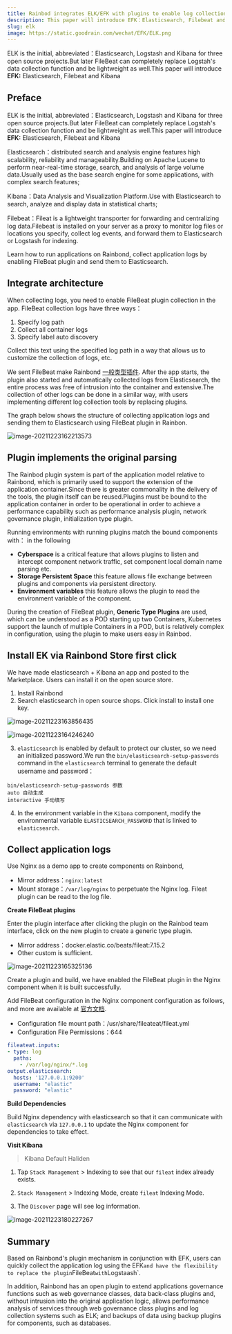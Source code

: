 ```yaml
---
title: Rainbod integrates ELK/EFK with plugins to enable log collection
description: This paper will introduce EFK：Elasticsearch, Filebeat and Kibana
slug: elk
image: https://static.goodrain.com/wechat/EFK/ELK.png
---
```


ELK is the initial, abbreviated：Elasticsearch, Logstash and Kibana for three open source projects.But later FileBeat can completely replace Logstah's data collection function and be lightweight as well.This paper will introduce **EFK:** Elasticsearch, Filebeat and Kibana

## Preface

ELK is the initial, abbreviated：Elasticsearch, Logstash and Kibana for three open source projects.But later FileBeat can completely replace Logstah's data collection function and be lightweight as well.This paper will introduce **EFK:** Elasticsearch, Filebeat and Kibana

Elasticsearch：distributed search and analysis engine features high scalability, reliability and manageability.Building on Apache Lucene to perform near-real-time storage, search, and analysis of large volume data.Usually used as the base search engine for some applications, with complex search features;

Kibana：Data Analysis and Visualization Platform.Use with Elasticsearch to search, analyze and display data in statistical charts;

Filebeat：Fileat is a lightweight transporter for forwarding and centralizing log data.Filebeat is installed on your server as a proxy to monitor log files or locations you specify, collect log events, and forward them to Elasticsearch or Logstash for indexing.

Learn how to run applications on Rainbond, collect application logs by enabling FileBeat plugin and send them to Elasticsearch.

## Integrate architecture

When collecting logs, you need to enable FileBeat plugin collection in the app. FileBeat collection logs have three ways：

1. Specify log path
2. Collect all container logs
3. Specify label auto discovery

Collect this text using the specified log path in a way that allows us to customize the collection of logs, etc.

We sent FileBeat make Rainbond [一般类型插件](https://www.rainbond.com/docs/get-start/concept/plugin?channel=itpub). After the app starts, the plugin also started and automatically collected logs from Elasticsearch, the entire process was free of intrusion into the container and extensive.The collection of other logs can be done in a similar way, with users implementing different log collection tools by replacing plugins.

The graph below shows the structure of collecting application logs and sending them to Elasticsearch using FileBeat plugin in Rainbon.

![image-20211223162213573](https://grstatic.oss-cn-shanghai.aliyuncs.com/wechat/EFK/es_archive.png)

## Plugin implements the original parsing

The Rainbod plugin system is part of the application model relative to Rainbond, which is primarily used to support the extension of the application container.Since there is greater commonality in the delivery of the tools, the plugin itself can be reused.Plugins must be bound to the application container in order to be operational in order to achieve a performance capability such as performance analysis plugin, network governance plugin, initialization type plugin.

Running environments with running plugins match the bound components with： in the following

- **Cyberspace** is a critical feature that allows plugins to listen and intercept component network traffic, set component local domain name parsing etc.
- **Storage Persistent Space** this feature allows file exchange between plugins and components via persistent directory.
- **Environment variables** this feature allows the plugin to read the environment variable of the component.

During the creation of FileBeat plugin, **Generic Type Plugins** are used, which can be understood as a POD starting up two Containers, Kubernetes support the launch of multiple Containers in a POD, but is relatively complex in configuration, using the plugin to make users easy in Rainbod.

## Install EK via Rainbond Store first click

We have made elasticsearch + Kibana an app and posted to the Marketplace. Users can install it on the open source store.

1. Install Rainbond
2. Search elasticsearch in open source shops. Click install to install one key.

![image-20211223163856435](https://grstatic.oss-cn-shanghai.aliyuncs.com/wechat/EFK/es_store.png)

![image-20211223164246240](https://grstatic.oss-cn-shanghai.aliyuncs.com/wechat/EFK/es_topology.png)

3. `elasticsearch` is enabled by default to protect our cluster, so we need an initialized password.We run the `bin/elasticsearch-setup-passwords` command in the `elasticsearch` terminal to generate the default username and password：

```shell
bin/elasticsearch-setup-passwords 参数
auto 自动生成
interactive 手动填写
```

4. In the environment variable in the `Kibana` component, modify the environmental variable `ELASTICSEARCH_PASSWORD` that is linked to `elasticsearch`.

## Collect application logs

Use Nginx as a demo app to create components on Rainbond,

- Mirror address：`nginx:latest`
- Mount storage：`/var/log/nginx` to perpetuate the Nginx log. Fileat plugin can be read to the log file.

**Create FileBeat plugins**

Enter the plugin interface after clicking the plugin on the Rainbod team interface, click on the new plugin to create a generic type plugin.

- Mirror address：docker.elastic.co/beats/fileat:7.15.2
- Other custom is sufficient.

![image-20211223165325136](https://grstatic.oss-cn-shanghai.aliyuncs.com/wechat/EFK/create_plugin.png)

Create a plugin and build, we have enabled the FileBeat plugin in the Nginx component when it is built successfully.

Add FileBeat configuration in the Nginx component configuration as follows, and more are available at [官方文档](https://www.elastic.co/guide/en/beats/fileateat/current/fileat-reference-yml.html).

- Configuration file mount path：/usr/share/fileateat/fileat.yml
- Configuration File Permissions：644

```yaml
fileateat.inputs:
- type: log
  paths:
    - /var/log/nginx/*.log
output.elasticsearch:
  hosts: '127.0.0.1:9200'
  username: "elastic"
  password: "elastic"
```

**Build Dependencies**

Build Nginx dependency with elasticsearch so that it can communicate with `elasticsearch` via `127.0.0.1` to update the Nginx component for dependencies to take effect.

**Visit Kibana**

> Kibana Default Haliden

1. Tap `Stack Management` > Indexing to see that our `fileat` index already exists.

2. `Stack Management` > Indexing Mode, create `fileat` Indexing Mode.

3. The `Discover` page will see log information.

![image-20211223180227267](https://grstatic.oss-cn-shanghai.aliyuncs.com/wechat/EFK/discover.png)

## Summary

Based on Rainbond's plugin mechanism in conjunction with EFK, users can quickly collect the application log using the EFK`and have the flexibility to replace the plugin`FileBeat`with`Logstaash\`.

In addition, Rainbond has an open plugin to extend applications governance functions such as web governance classes, data back-class plugins and, without intrusion into the original application logic, allows performance analysis of services through web governance class plugins and log collection systems such as ELK; and backups of data using backup plugins for components, such as databases.
